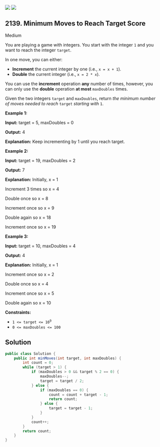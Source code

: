 [![](https://img.shields.io/github/stars/javadev/LeetCode-in-Java?label=Stars&style=flat-square)](https://github.com/javadev/LeetCode-in-Java)
[![](https://img.shields.io/github/forks/javadev/LeetCode-in-Java?label=Fork%20me%20on%20GitHub%20&style=flat-square)](https://github.com/javadev/LeetCode-in-Java/fork)

## 2139\. Minimum Moves to Reach Target Score

Medium

You are playing a game with integers. You start with the integer `1` and you want to reach the integer `target`.

In one move, you can either:

*   **Increment** the current integer by one (i.e., `x = x + 1`).
*   **Double** the current integer (i.e., `x = 2 * x`).

You can use the **increment** operation **any** number of times, however, you can only use the **double** operation **at most** `maxDoubles` times.

Given the two integers `target` and `maxDoubles`, return _the minimum number of moves needed to reach_ `target` _starting with_ `1`.

**Example 1:**

**Input:** target = 5, maxDoubles = 0

**Output:** 4

**Explanation:** Keep incrementing by 1 until you reach target.

**Example 2:**

**Input:** target = 19, maxDoubles = 2

**Output:** 7

**Explanation:** Initially, x = 1 

Increment 3 times so x = 4 

Double once so x = 8 

Increment once so x = 9 

Double again so x = 18 

Increment once so x = 19

**Example 3:**

**Input:** target = 10, maxDoubles = 4

**Output:** 4

**Explanation:** Initially, x = 1 

Increment once so x = 2 

Double once so x = 4 

Increment once so x = 5 

Double again so x = 10

**Constraints:**

*   <code>1 <= target <= 10<sup>9</sup></code>
*   `0 <= maxDoubles <= 100`

## Solution

```java
public class Solution {
    public int minMoves(int target, int maxDoubles) {
        int count = 0;
        while (target > 1) {
            if (maxDoubles > 0 && target % 2 == 0) {
                maxDoubles--;
                target = target / 2;
            } else {
                if (maxDoubles == 0) {
                    count = count + target - 1;
                    return count;
                } else {
                    target = target - 1;
                }
            }
            count++;
        }
        return count;
    }
}
```